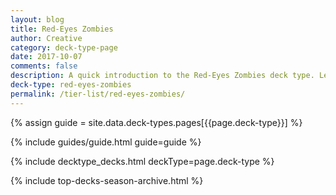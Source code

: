 ```yaml
---
layout: blog
title: Red-Eyes Zombies
author: Creative
category: deck-type-page
date: 2017-10-07
comments: false
description: A quick introduction to the Red-Eyes Zombies deck type. Learn how to play Red-Eyes Zombies in no time.
deck-type: red-eyes-zombies
permalink: /tier-list/red-eyes-zombies/
---
```


{% assign guide = site.data.deck-types.pages[{{page.deck-type}}] %}

{% include guides/guide.html guide=guide %}

{% include decktype_decks.html deckType=page.deck-type %}

{% include top-decks-season-archive.html %}